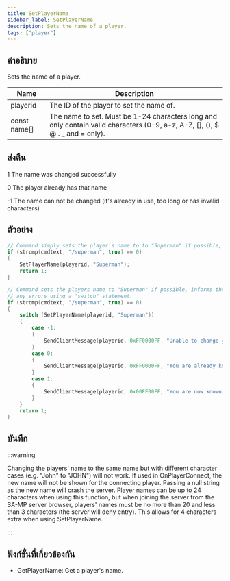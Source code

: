 ```yaml
---
title: SetPlayerName
sidebar_label: SetPlayerName
description: Sets the name of a player.
tags: ["player"]
---
```


## คำอธิบาย

Sets the name of a player.

| Name         | Description                                                                                                                    |
| ------------ | ------------------------------------------------------------------------------------------------------------------------------ |
| playerid     | The ID of the player to set the name of.                                                                                       |
| const name[] | The name to set. Must be 1-24 characters long and only contain valid characters (0-9, a-z, A-Z, [], (), \$ @ . \_ and = only). |

## ส่งคืน

1 The name was changed successfully

0 The player already has that name

-1 The name can not be changed (it's already in use, too long or has invalid characters)

## ตัวอย่าง

```c
// Command simply sets the player's name to to "Superman" if possible, with no error checking or messages.
if (strcmp(cmdtext, "/superman", true) == 0)
{
    SetPlayerName(playerid, "Superman");
    return 1;
}

// Command sets the players name to "Superman" if possible, informs the player of
// any errors using a "switch" statement.
if (strcmp(cmdtext, "/superman", true) == 0)
{
    switch (SetPlayerName(playerid, "Superman"))
    {
        case -1:
        {
            SendClientMessage(playerid, 0xFF0000FF, "Unable to change your name, someone else is known as 'Superman' already.");
        }
        case 0:
        {
            SendClientMessage(playerid, 0xFF0000FF, "You are already known as 'Superman'");
        }
        case 1:
        {
            SendClientMessage(playerid, 0x00FF00FF, "You are now known as 'Superman'");
        }
    }
    return 1;
}
```

## บันทึก

:::warning

Changing the players' name to the same name but with different character cases (e.g. "John" to "JOHN") will not work. If used in OnPlayerConnect, the new name will not be shown for the connecting player. Passing a null string as the new name will crash the server. Player names can be up to 24 characters when using this function, but when joining the server from the SA-MP server browser, players' names must be no more than 20 and less than 3 characters (the server will deny entry). This allows for 4 characters extra when using SetPlayerName.

:::

## ฟังก์ชั่นที่เกี่ยวข้องกัน

- GetPlayerName: Get a player's name.
